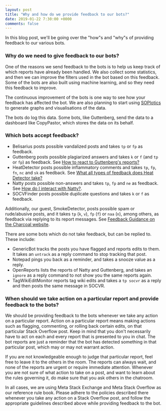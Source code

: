 ```yaml
---
layout: post
title: "Why and how do we provide feedback to our bots?"
date: 2019-01-22 7:30:00 +0000
comments: false
---
```


In this blog post, we'll be going over the "how"s and "why"s of providing feedback to our various bots.

### Why do we need to give feedback to our bots? 

One of the reasons we send feedback to the bots is to help us keep track of which reports have already been handled. We also collect some statistics, and then we can improve the filters used in the bot based on this feedback. Some of the bots are also built using machine learning, and so they need this feedback to improve.

The continuous improvement of the bots is one way to see how your feedback has affected the bot. We are also planning to start using [SOPlotics](https://github.com/SOBotics/SOPlotics) to generate graphs and visualisations of the data.

The bots do log this data. Some bots, like Guttenberg, send the data to a dashboard like CopyPastor, which stores the data on its behalf. 


### Which bots accept feedback? 

 - Belisarius posts possible vandalized posts and takes `tp` or `fp` as feedback.
 - Guttenberg posts possible plagiarized answers and takes `k` or `f` (and `tp` or `fp`) as feedback. See [How to react to Guttenberg's reports?](https://github.com/SOBotics/Guttenberg/blob/master/feedback.md)
 - HeatDetector posts possible inflammatory comments and takes `tp`, `fp`, `fn`, `nc` and `sk` as feedback. See [What all types of feedback does Heat Detector take?](https://github.com/SOBotics/HeatDetector/wiki/Feedback)
 - Natty posts possible non-answers and takes `tp`, `fp` and `ne` as feedback. See [How do I interact with Natty?](https://natty.sobotics.org/interacting). 
 - SOCVFinder posts possible duplicate questions and takes `k` or `f` as feedback. 

Additionally, our guest, SmokeDetector, posts possible spam or rude/abusive posts, and it takes `tp` (`k`, `v`), `fp` (`f`) or `naa` (`n`), among others, as feedback via replying to its report messages. See [Feedback Guidance on the Charcoal website](https://charcoal-se.org/smokey/Feedback-Guidance).
                                                                                                                                                                                               

There are some bots which do not take feedback, but can be replied to. These include: 

 - GenericBot tracks the posts you have flagged and reports edits to them. It takes an `untrack` as a reply command to stop tracking that post. 
 - Notepad pings you back as a reminder, and takes a snooze value as a reply. 
 - OpenReports lists the reports of Natty and Guttenberg, and takes an `ignore` as a reply command to not show you the same reports again.  
 - TagWikiEditMonitor reports tag wiki edits and takes a `tp socvr` as a reply and then posts the same message in SOCVR.

### When should we take action on a particular report and provide feedback to the bots? 

We should be providing feedback to the bots whenever we take any action on a particular report. Action on a particular report means making actions such as flagging, commenting, or rolling back certain edits, on that particular Stack Overflow post. Keep in mind that you don't necessarily have to act on each and every report that is presented to you in chat. The bot reports are just a reminder that the bot has detected something in that particular post, which may or may not warrant action. 

If you are not knowledgeable enough to judge that particular report, feel free to leave it to the others in the room. The reports can always wait, and none of the reports are urgent or require immediate attention. Whenever you are not sure of what action to take on a post, and want to learn about the rules governing it, do make sure that you ask others in the chatroom.
 
 In all cases, we are using Meta Stack Exchange and Meta Stack Overflow as our reference rule book. Please adhere to the policies described there whenever you take any action on a Stack Overflow post, and follow the appropriate guidelines described above while providing feedback to the bot.
 
